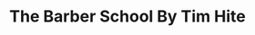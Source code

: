 ---
title: "The Barber School By Tim Hite"
url: /midvale/the-barber-school-by-tim-hite/
shop: hairdresser
---